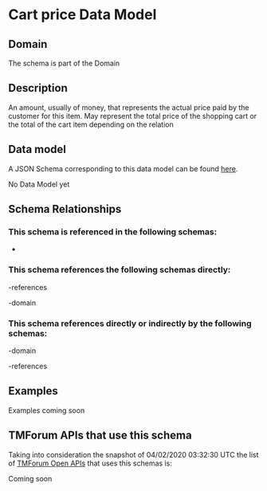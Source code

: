 # Cart price Data Model

## Domain

The  schema is part of the  Domain

## Description

An amount, usually of money, that represents the actual price paid by the customer for this item. May represent the total price of the shopping cart or the total of the cart item depending on the relation

## Data model

A JSON Schema corresponding to this data model can be found
[here](https://github.com/tmforum-rand/schemas/blob/candidates/Customer/CartPrice.schema.json).

No Data Model yet

## Schema Relationships

### This schema is referenced in the following schemas:

-

### This schema references the following schemas directly:

-references

-domain

### This schema references directly or indirectly by the following schemas:

-domain

-references



## Examples

Examples coming soon

## TMForum APIs that use this schema

Taking into consideration the snapshot of 04/02/2020 03:32:30 UTC the list of [TMForum Open APIs](https://www.tmforum.org/open-apis/) that uses this schemas is:

Coming soon